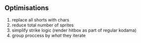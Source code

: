 ## Optimisations
1. replace all shorts with chars
2. reduce total number of sprites
3. simplify strike logic (render hitbox as part of regular kodama)
4. group proccess by _what_ they iterate